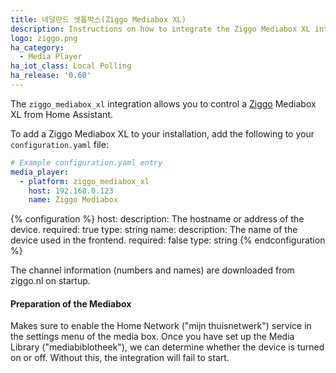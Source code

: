 ```yaml
---
title: 네덜란드 셋톱박스(Ziggo Mediabox XL)
description: Instructions on how to integrate the Ziggo Mediabox XL into Home Assistant.
logo: ziggo.png
ha_category:
  - Media Player
ha_iot_class: Local Polling
ha_release: '0.60'
---
```


The `ziggo_mediabox_xl` integration allows you to control a [Ziggo](https://www.ziggo.nl/) Mediabox XL from Home Assistant.

To add a Ziggo Mediabox XL to your installation, add the following to your `configuration.yaml` file:

```yaml
# Example configuration.yaml entry
media_player:
  - platform: ziggo_mediabox_xl
    host: 192.168.0.123
    name: Ziggo Mediabox
```

{% configuration %}
  host:
    description: The hostname or address of the device.
    required: true
    type: string
  name:
    description: The name of the device used in the frontend.
    required: false
    type: string
{% endconfiguration %}

The channel information (numbers and names) are downloaded from ziggo.nl on startup.

#### Preparation of the Mediabox

Makes sure to enable the Home Network ("mijn thuisnetwerk") service in the settings menu of the media box. Once you have set up the Media Library ("mediabiblotheek"), we can determine whether the device is turned on or off. Without this, the integration will fail to start.
